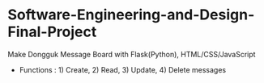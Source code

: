 # Software-Engineering-and-Design-Final-Project

Make Dongguk Message Board with Flask(Python), HTML/CSS/JavaScript

- Functions : 1) Create, 2) Read, 3) Update, 4) Delete messages

